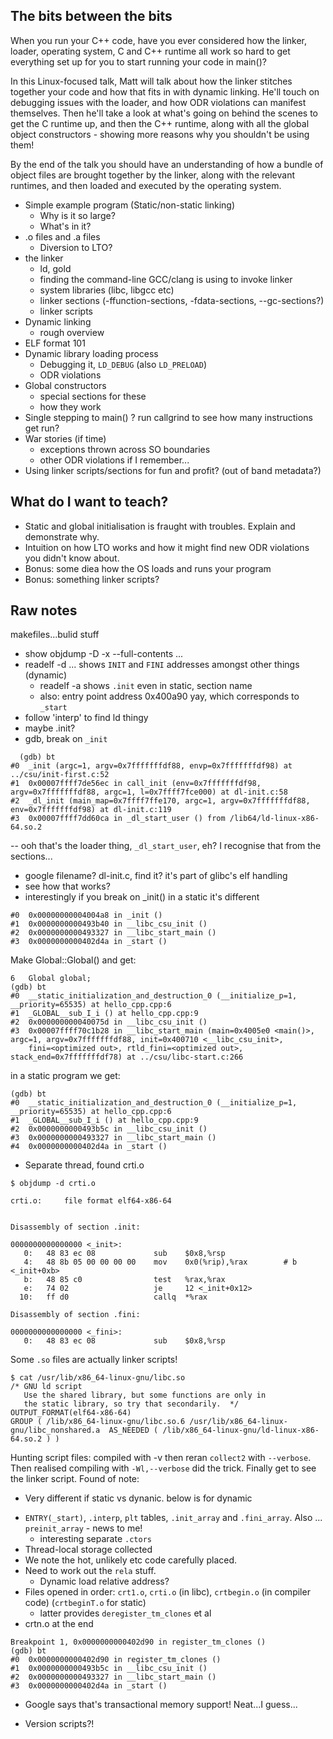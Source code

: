 The bits between the bits
--------------------

When you run your C++ code, have you ever considered how the  linker, loader, operating system, C and C++ runtime all 
work so hard to get everything set up for you to start running your code in main()?

In this Linux-focused talk, Matt will talk about how the linker stitches together your code and how that fits in with 
dynamic linking. He'll touch on debugging issues with the loader, and how ODR violations can manifest themselves. Then 
he'll take a look at what's going on behind the scenes to get the C runtime up, and then the C++ runtime, along with 
all the global object constructors - showing more reasons why you shouldn't be using them!

By the end of the talk you should have an understanding of how a bundle of object files are brought together by the 
linker, along with the relevant runtimes, and then loaded and executed by the operating system.

- Simple example program (Static/non-static linking)
  - Why is it so large?
  - What's in it?
- .o files and .a files
  - Diversion to LTO?
- the linker
  - ld, gold
  - finding the command-line GCC/clang is using to invoke linker
  - system libraries (libc, libgcc etc)
  - linker sections (-ffunction-sections, -fdata-sections, --gc-sections?)
  - linker scripts
- Dynamic linking
  - rough overview
- ELF format 101
- Dynamic library loading process
  - Debugging it, `LD_DEBUG` (also `LD_PRELOAD`)
  - ODR violations
- Global constructors
  - special sections for these
  - how they work
- Single stepping to main() ? run callgrind to see how many instructions get run?
- War stories (if time)
  - exceptions thrown across SO boundaries
  - other ODR violations if I remember...
- Using linker scripts/sections for fun and profit? (out of band metadata?)

## What do I want to teach?

- Static and global initialisation is fraught with troubles. Explain and demonstrate why.
- Intuition on how LTO works and how it might find new ODR violations you didn't know about.
- Bonus: some diea how the OS loads and runs your program
- Bonus: something linker scripts?


## Raw notes
makefiles...bulid stuff
* show objdump -D -x --full-contents ...
* readelf -d ... shows `INIT` and `FINI` addresses amongst other things (dynamic)
  * readelf -a shows `.init` even in static, section name
  * also: entry point address 0x400a90 yay, which corresponds to `_start`
* follow 'interp' to find ld thingy
* maybe .init?
* gdb, break on `_init`
```
  (gdb) bt
#0  _init (argc=1, argv=0x7fffffffdf88, envp=0x7fffffffdf98) at ../csu/init-first.c:52
#1  0x00007ffff7de56ec in call_init (env=0x7fffffffdf98, argv=0x7fffffffdf88, argc=1, l=0x7ffff7fce000) at dl-init.c:58
#2  _dl_init (main_map=0x7ffff7ffe170, argc=1, argv=0x7fffffffdf88, env=0x7fffffffdf98) at dl-init.c:119
#3  0x00007ffff7dd60ca in _dl_start_user () from /lib64/ld-linux-x86-64.so.2
```
-- ooh that's the loader thing, `_dl_start_user`, eh? I recognise that from the sections...
- google filename? dl-init.c, find it? it's part of glibc's elf handling
- see how that works?
- interestingly if you break on _init() in a static it's different 
```
#0  0x00000000004004a8 in _init ()
#1  0x0000000000493b40 in __libc_csu_init ()
#2  0x0000000000493327 in __libc_start_main ()
#3  0x0000000000402d4a in _start ()

```
Make Global::Global() and get:
```
6	Global global;
(gdb) bt
#0  __static_initialization_and_destruction_0 (__initialize_p=1, __priority=65535) at hello_cpp.cpp:6
#1  _GLOBAL__sub_I_i () at hello_cpp.cpp:9
#2  0x000000000040075d in __libc_csu_init ()
#3  0x00007ffff70c1b28 in __libc_start_main (main=0x4005e0 <main()>, argc=1, argv=0x7fffffffdf88, init=0x400710 <__libc_csu_init>, 
    fini=<optimized out>, rtld_fini=<optimized out>, stack_end=0x7fffffffdf78) at ../csu/libc-start.c:266
```

in a static program we get:
```
(gdb) bt
#0  __static_initialization_and_destruction_0 (__initialize_p=1, __priority=65535) at hello_cpp.cpp:6
#1  _GLOBAL__sub_I_i () at hello_cpp.cpp:9
#2  0x0000000000493b5c in __libc_csu_init ()
#3  0x0000000000493327 in __libc_start_main ()
#4  0x0000000000402d4a in _start ()

```

- Separate thread, found crti.o
```
$ objdump -d crti.o 

crti.o:     file format elf64-x86-64


Disassembly of section .init:

0000000000000000 <_init>:
   0:	48 83 ec 08          	sub    $0x8,%rsp
   4:	48 8b 05 00 00 00 00 	mov    0x0(%rip),%rax        # b <_init+0xb>
   b:	48 85 c0             	test   %rax,%rax
   e:	74 02                	je     12 <_init+0x12>
  10:	ff d0                	callq  *%rax

Disassembly of section .fini:

0000000000000000 <_fini>:
   0:	48 83 ec 08          	sub    $0x8,%rsp
``` 

Some `.so` files are actually linker scripts!
```
$ cat /usr/lib/x86_64-linux-gnu/libc.so
/* GNU ld script
   Use the shared library, but some functions are only in
   the static library, so try that secondarily.  */
OUTPUT_FORMAT(elf64-x86-64)
GROUP ( /lib/x86_64-linux-gnu/libc.so.6 /usr/lib/x86_64-linux-gnu/libc_nonshared.a  AS_NEEDED ( /lib/x86_64-linux-gnu/ld-linux-x86-64.so.2 ) )
```

Hunting script files: compiled with -v then reran `collect2` with `--verbose`. Then realised compiling with
`-Wl,--verbose` did the trick. Finally get to see the linker script. Found of note:

* Very different if static vs dynanic. below is for dynamic
- `ENTRY(_start)`, `.interp`, `plt` tables, `.init_array` and `.fini_array`. Also ... `preinit_array` - news to me!
  - interesting separate `.ctors`
- Thread-local storage collected
- We note the hot, unlikely etc code carefully placed.
- Need to work out the `rela` stuff.
  - Dynamic load relative address?
- Files opened in order: `crt1.o`, `crti.o` (in libc), `crtbegin.o` (in compiler code) (`crtbeginT.o` for static)
  - latter provides `deregister_tm_clones` et al
- crtn.o at the end

```
Breakpoint 1, 0x0000000000402d90 in register_tm_clones ()
(gdb) bt
#0  0x0000000000402d90 in register_tm_clones ()
#1  0x0000000000493b5c in __libc_csu_init ()
#2  0x0000000000493327 in __libc_start_main ()
#3  0x0000000000402d4a in _start ()
```

- Google says that's transactional memory support! Neat...I guess...

- Version scripts?!